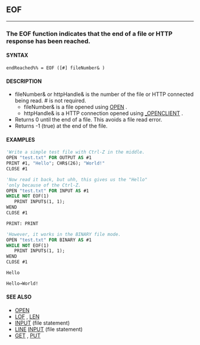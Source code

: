 ## EOF
---

### The EOF function indicates that the end of a file or HTTP response has been reached.

#### SYNTAX

`endReached%% = EOF ([#] fileNumber& )`

#### DESCRIPTION
* fileNumber& or httpHandle& is the number of the file or HTTP connected being read. # is not required.
	* fileNumber& is a file opened using [OPEN](./OPEN.md) .
	* httpHandle& is a HTTP connection opened using [_OPENCLIENT](./_OPENCLIENT.md) .
* Returns 0 until the end of a file. This avoids a file read error.
* Returns -1 (true) at the end of the file.


#### EXAMPLES
```vb
'Write a simple test file with Ctrl-Z in the middle.
OPEN "test.txt" FOR OUTPUT AS #1
PRINT #1, "Hello"; CHR$(26); "World!"
CLOSE #1

'Now read it back, but uhh, this gives us the "Hello"
'only because of the Ctrl-Z.
OPEN "test.txt" FOR INPUT AS #1
WHILE NOT EOF(1)
   PRINT INPUT$(1, 1);
WEND
CLOSE #1

PRINT: PRINT

'However, it works in the BINARY file mode.
OPEN "test.txt" FOR BINARY AS #1
WHILE NOT EOF(1)
   PRINT INPUT$(1, 1);
WEND
CLOSE #1
```
  
```vb
Hello

Hello→World!
```
  


#### SEE ALSO
* [OPEN](./OPEN.md)
* [LOF](./LOF.md) , [LEN](./LEN.md)
* [INPUT](./INPUT.md) (file statement)
* [LINE](./LINE.md) [INPUT](./INPUT.md) (file statement)
* [GET](./GET.md) , [PUT](./PUT.md)
